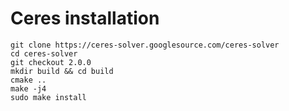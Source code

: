 # Ceres installation
```
git clone https://ceres-solver.googlesource.com/ceres-solver
cd ceres-solver
git checkout 2.0.0 
mkdir build && cd build
cmake ..
make -j4
sudo make install
```
